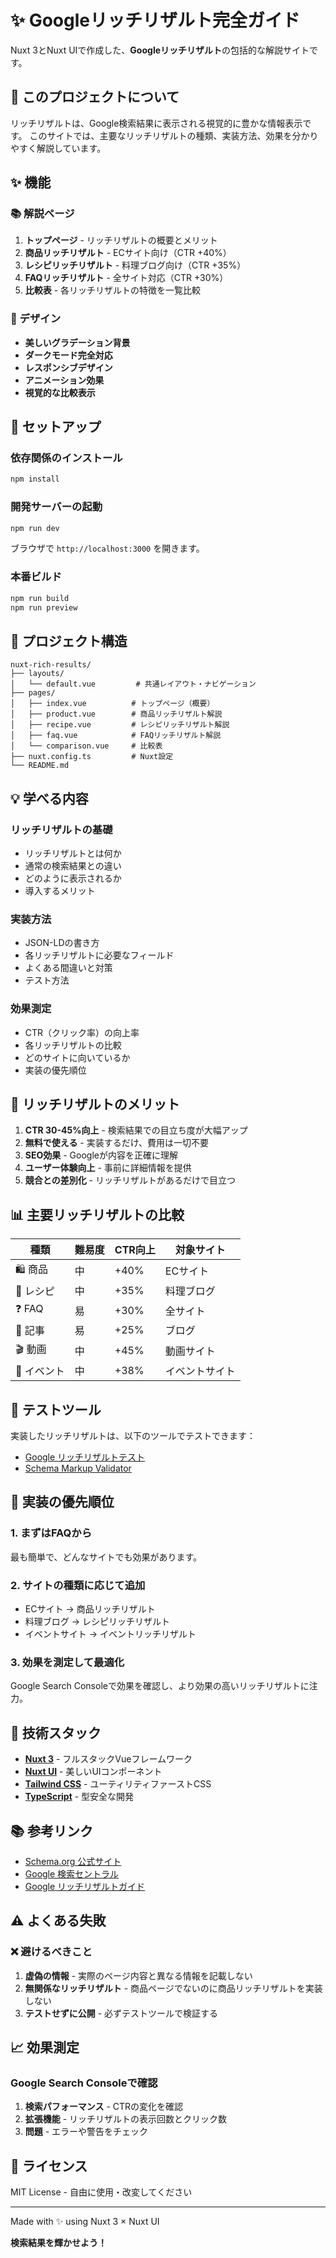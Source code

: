 # ✨ Googleリッチリザルト完全ガイド

Nuxt 3とNuxt UIで作成した、**Googleリッチリザルト**の包括的な解説サイトです。

## 🎯 このプロジェクトについて

リッチリザルトは、Google検索結果に表示される視覚的に豊かな情報表示です。
このサイトでは、主要なリッチリザルトの種類、実装方法、効果を分かりやすく解説しています。

## ✨ 機能

### 📚 解説ページ

1. **トップページ** - リッチリザルトの概要とメリット
2. **商品リッチリザルト** - ECサイト向け（CTR +40%）
3. **レシピリッチリザルト** - 料理ブログ向け（CTR +35%）
4. **FAQリッチリザルト** - 全サイト対応（CTR +30%）
5. **比較表** - 各リッチリザルトの特徴を一覧比較

### 🎨 デザイン

- **美しいグラデーション背景**
- **ダークモード完全対応**
- **レスポンシブデザイン**
- **アニメーション効果**
- **視覚的な比較表示**

## 🚀 セットアップ

### 依存関係のインストール

```bash
npm install
```

### 開発サーバーの起動

```bash
npm run dev
```

ブラウザで `http://localhost:3000` を開きます。

### 本番ビルド

```bash
npm run build
npm run preview
```

## 📁 プロジェクト構造

```
nuxt-rich-results/
├── layouts/
│   └── default.vue         # 共通レイアウト・ナビゲーション
├── pages/
│   ├── index.vue          # トップページ（概要）
│   ├── product.vue        # 商品リッチリザルト解説
│   ├── recipe.vue         # レシピリッチリザルト解説
│   ├── faq.vue            # FAQリッチリザルト解説
│   └── comparison.vue     # 比較表
├── nuxt.config.ts         # Nuxt設定
└── README.md
```

## 💡 学べる内容

### リッチリザルトの基礎

- リッチリザルトとは何か
- 通常の検索結果との違い
- どのように表示されるか
- 導入するメリット

### 実装方法

- JSON-LDの書き方
- 各リッチリザルトに必要なフィールド
- よくある間違いと対策
- テスト方法

### 効果測定

- CTR（クリック率）の向上率
- 各リッチリザルトの比較
- どのサイトに向いているか
- 実装の優先順位

## 🎁 リッチリザルトのメリット

1. **CTR 30-45%向上** - 検索結果での目立ち度が大幅アップ
2. **無料で使える** - 実装するだけ、費用は一切不要
3. **SEO効果** - Googleが内容を正確に理解
4. **ユーザー体験向上** - 事前に詳細情報を提供
5. **競合との差別化** - リッチリザルトがあるだけで目立つ

## 📊 主要リッチリザルトの比較

| 種類 | 難易度 | CTR向上 | 対象サイト |
|------|--------|---------|-----------|
| 🛍️ 商品 | 中 | +40% | ECサイト |
| 🍳 レシピ | 中 | +35% | 料理ブログ |
| ❓ FAQ | 易 | +30% | 全サイト |
| 📰 記事 | 易 | +25% | ブログ |
| 🎬 動画 | 中 | +45% | 動画サイト |
| 🎫 イベント | 中 | +38% | イベントサイト |

## 🧪 テストツール

実装したリッチリザルトは、以下のツールでテストできます：

- [Google リッチリザルトテスト](https://search.google.com/test/rich-results)
- [Schema Markup Validator](https://validator.schema.org/)

## 🎯 実装の優先順位

### 1. まずはFAQから
最も簡単で、どんなサイトでも効果があります。

### 2. サイトの種類に応じて追加
- ECサイト → 商品リッチリザルト
- 料理ブログ → レシピリッチリザルト
- イベントサイト → イベントリッチリザルト

### 3. 効果を測定して最適化
Google Search Consoleで効果を確認し、より効果の高いリッチリザルトに注力。

## 🔧 技術スタック

- **[Nuxt 3](https://nuxt.com/)** - フルスタックVueフレームワーク
- **[Nuxt UI](https://ui.nuxt.com/)** - 美しいUIコンポーネント
- **[Tailwind CSS](https://tailwindcss.com/)** - ユーティリティファーストCSS
- **[TypeScript](https://www.typescriptlang.org/)** - 型安全な開発

## 📚 参考リンク

- [Schema.org 公式サイト](https://schema.org)
- [Google 検索セントラル](https://developers.google.com/search)
- [Google リッチリザルトガイド](https://developers.google.com/search/docs/appearance/structured-data/intro-structured-data)

## ⚠️ よくある失敗

### ❌ 避けるべきこと

1. **虚偽の情報** - 実際のページ内容と異なる情報を記載しない
2. **無関係なリッチリザルト** - 商品ページでないのに商品リッチリザルトを実装しない
3. **テストせずに公開** - 必ずテストツールで検証する

## 📈 効果測定

### Google Search Consoleで確認

1. **検索パフォーマンス** - CTRの変化を確認
2. **拡張機能** - リッチリザルトの表示回数とクリック数
3. **問題** - エラーや警告をチェック

## 📝 ライセンス

MIT License - 自由に使用・改変してください

---

Made with ✨ using Nuxt 3 × Nuxt UI

**検索結果を輝かせよう！**
